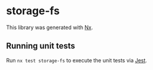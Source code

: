 # storage-fs

This library was generated with [Nx](https://nx.dev).

## Running unit tests

Run `nx test storage-fs` to execute the unit tests via [Jest](https://jestjs.io).
